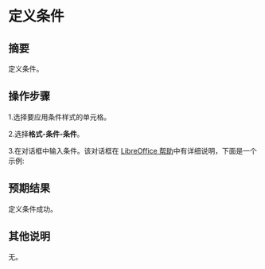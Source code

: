 # 定义条件

## 摘要

定义条件。

## 操作步骤

1.选择要应用条件样式的单元格。

2.选择**格式-条件-条件**。

3.在对话框中输入条件。该对话框在 [LibreOffice 帮助](https://help.libreoffice.org/7.3/zh-CN/text/scalc/01/05120000.html?&DbPAR=CALC&System=UNIX)中有详细说明，下面是一个示例:

## 预期结果

定义条件成功。

## 其他说明

无。
